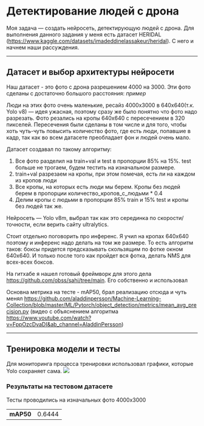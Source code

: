 # Детектирование людей с дрона

Моя задача — создать нейросеть, детектирующую людей с дрона. Для выполнения данного задания у меня есть датасет HERIDAL (https://www.kaggle.com/datasets/imadeddinelassakeur/heridal). С него и начнем наши рассуждения.

-------------------------------------------------------------------------------------------------------------------------------------------
## Датасет и выбор архитектуры нейросети

Наш датасет - это фото с дрона разрешением 4000 на 3000. Эти фото сделаны с достаточно большого расстояния: *пример*

Люди на этих фото очень маленькие, ресайз 4000x3000 в 640x640(т.к. Yolo v8) — идея ужасная, поэтому сразу же было понятно что фото надо разрезать. Фото резались на кропы 640x640 с пересечением в 320 пикселей. Пересечения были сделаны в том числе и для того, чтобы хоть чуть-чуть повысить количество фото, где есть люди, попавшие в кадр, так как во всем датасете преобладает фон и людей очень мало. 

Датасет создавал по такому алгоритму:
1) Все фото разделил на train+val и test в пропорции 85% на 15%. test больше не трогаем, будем тестить на изначальном размере. 
2) train+val разрезаем на кропы, при этом помечая, есть ли на каждом из кропов люди
3) Все кропы, на которых есть люди мы берем. Кропы без людей берем в пропорции количество_кропов_с_людьми * 0.4
4) Делим кропы с людьми в пропорции 85% train и 15% test и кропы без людей так же.

Нейросеть — Yolo v8m, выбрал так как это серединка по скорости/точности, если верить сайту ultralytics. 

Стоит отдельно поговорить про инференс. Я учил на кропах 640x640 поэтому и инференс надо делать на том же размере. То есть алгоритм таков: боксы придется предсказывать скользящим по фотке окном 640х640. И только после того как пройдет вся фотка, делать NMS для всех-всех боксов.

На гитхабе я нашел готовый фреймворк для этого дела https://github.com/obss/sahi/tree/main. Его собственно и использовал

Основна метрика на тесте - mAP50, брал реализацию отсюда и чуть менял https://github.com/aladdinpersson/Machine-Learning-Collection/blob/master/ML/Pytorch/object_detection/metrics/mean_avg_precision.py (видео с объяснением алгоритма https://www.youtube.com/watch?v=FppOzcDvaDI&ab_channel=AladdinPersson)

-------------------------------------------------------------------------------------------------------------------------------------------
## Тренировка модели и тесты

Для мониторинга процесса тренировки использовал графики, которые Yolo сохраняет сама.
![](https://github.com/Pozovi23/Segmentation/blob/master/segmentations/1.png)


### Результаты на тестовом датасете

Тесты проводились на изначальных фото 4000x3000

|           |           |
|-----------|--------------------|
| **mAP50** | 0.6444  |
